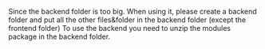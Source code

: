 Since the backend folder is too big. When using it, please create a backend folder and put all the other files&folder in the backend folder (except the frontend folder)
To use the backend you need to unzip the modules package in the backend folder.
